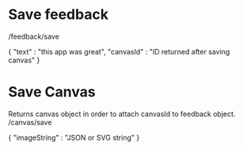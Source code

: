 # Save feedback

/feedback/save

{ "text" : "this app was great", "canvasId" : "ID returned after saving canvas" }

# Save Canvas
Returns canvas object in order to attach canvasId to feedback object.
/canvas/save

{ "imageString" : "JSON or SVG string" }

